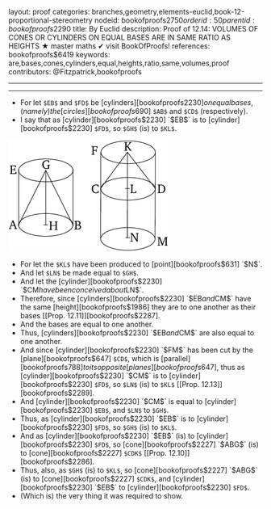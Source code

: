 layout: proof
categories: branches,geometry,elements-euclid,book-12-proportional-stereometry
nodeid: bookofproofs$2750
orderid: 50
parentid: bookofproofs$2290
title: By Euclid
description:  Proof of 12.14: VOLUMES OF CONES OR CYLINDERS ON EQUAL BASES ARE IN SAME RATIO AS HEIGHTS &#9733; master maths &#10004; visit BookOfProofs!
references: bookofproofs$6419
keywords: are,bases,cones,cylinders,equal,heights,ratio,same,volumes,proof
contributors: @Fitzpatrick,bookofproofs

---


---



* For let `$EB$` and `$FD$` be [cylinders][bookofproofs$2230] on equal bases, (namely) the [circles][bookofproofs$690] `$AB$` and `$CD$` (respectively).
* I say that as [cylinder][bookofproofs$2230] `$EB$` is to [cylinder][bookofproofs$2230] `$FD$`, so  `$GH$` (is) to  `$KL$`.

![fig14e](https://github.com/bookofproofs/bookofproofs.github.io/blob/main/_sources/_assets/images/euclid/Book12/fig14e.png?raw=true)

* For let the  `$KL$` have been produced to [point][bookofproofs$631] `$N$`.
* And let `$LN$` be made equal to  `$GH$`.
* And let the [cylinder][bookofproofs$2230] `$CM$` have been conceived about  `$LN$`.
* Therefore, since [cylinders][bookofproofs$2230] `$EB$` and `$CM$` have the same [height][bookofproofs$1986] they are to one another as their bases [[Prop. 12.11]][bookofproofs$2287].
* And the bases are equal to one another.
* Thus, [cylinders][bookofproofs$2230] `$EB$` and `$CM$` are also equal to one another.
* And since [cylinder][bookofproofs$2230] `$FM$` has been cut by the [plane][bookofproofs$647] `$CD$`, which is [parallel][bookofproofs$788] to its opposite [planes][bookofproofs$647], thus as [cylinder][bookofproofs$2230] `$CM$` is to [cylinder][bookofproofs$2230] `$FD$`, so  `$LN$` (is) to  `$KL$` [[Prop. 12.13]][bookofproofs$2289].
* And [cylinder][bookofproofs$2230] `$CM$` is equal to [cylinder][bookofproofs$2230] `$EB$`, and  `$LN$` to  `$GH$`.
* Thus, as [cylinder][bookofproofs$2230] `$EB$` is to [cylinder][bookofproofs$2230] `$FD$`, so  `$GH$` (is) to  `$KL$`.
* And as [cylinder][bookofproofs$2230] `$EB$` (is) to [cylinder][bookofproofs$2230] `$FD$`, so [cone][bookofproofs$2227] `$ABG$` (is) to [cone][bookofproofs$2227] `$CDK$` [[Prop. 12.10]][bookofproofs$2286].
* Thus, also, as  `$GH$` (is) to  `$KL$`, so [cone][bookofproofs$2227] `$ABG$` (is) to [cone][bookofproofs$2227] `$CDK$`, and [cylinder][bookofproofs$2230] `$EB$` to [cylinder][bookofproofs$2230] `$FD$`.
* (Which is) the very thing it was required to show.
